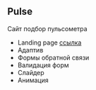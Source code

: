 ## Pulse
Сайт подбор пульсометра
- Landing page [ссылка](https://okazaki87.github.io/Pulse/)
- Адаптив
- Формы обратной связи
- Валидация форм
- Слайдер
- Анимация 

